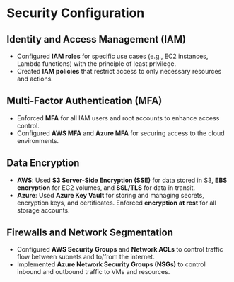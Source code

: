 # Security Configuration

## Identity and Access Management (IAM)
- Configured **IAM roles** for specific use cases (e.g., EC2 instances, Lambda functions) with the principle of least privilege.
- Created **IAM policies** that restrict access to only necessary resources and actions.

## Multi-Factor Authentication (MFA)
- Enforced **MFA** for all IAM users and root accounts to enhance access control.
- Configured **AWS MFA** and **Azure MFA** for securing access to the cloud environments.

## Data Encryption
- **AWS**: Used **S3 Server-Side Encryption (SSE)** for data stored in S3, **EBS encryption** for EC2 volumes, and **SSL/TLS** for data in transit.
- **Azure**: Used **Azure Key Vault** for storing and managing secrets, encryption keys, and certificates. Enforced **encryption at rest** for all storage accounts.

## Firewalls and Network Segmentation
- Configured **AWS Security Groups** and **Network ACLs** to control traffic flow between subnets and to/from the internet.
- Implemented **Azure Network Security Groups (NSGs)** to control inbound and outbound traffic to VMs and resources.
  
